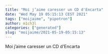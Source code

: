 ```yaml
---
title: "Moi j’aime caresser un CD d'Encarta"
date: "Wed May 19 05:15:13 CEST 2021"
tags: ["moijaime", "pipotron"]
author: m1ch3l
categories: ["generated"]
slug: "moijaime/2021-05-19-05:15:13"
---
```


Moi j’aime caresser un CD d'Encarta
